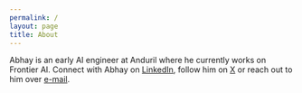 ```yaml
---
permalink: /
layout: page
title: About
---
```


Abhay is an early AI engineer at Anduril where he currently works on Frontier AI. Connect with Abhay on [LinkedIn](https://www.linkedin.com/in/abhayvenkatesh/), follow him on [X](https://twitter.com/AbhayVenkatesh1) or reach out to him over [e-mail](mailto:abhay.venkatesh@gmail.com).

